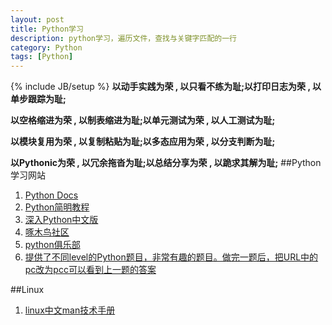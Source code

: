 ```yaml
---
layout: post
title: Python学习
description: python学习，遍历文件，查找与关键字匹配的一行
category: Python
tags: [Python]
---
```

{% include JB/setup %}
**以动手实践为荣 , 以只看不练为耻;以打印日志为荣 , 以单步跟踪为耻;**

**以空格缩进为荣 , 以制表缩进为耻;以单元测试为荣 , 以人工测试为耻;**


**以模块复用为荣 , 以复制粘贴为耻;以多态应用为荣 , 以分支判断为耻;**

**以Pythonic为荣 , 以冗余拖沓为耻;以总结分享为荣 , 以跪求其解为耻;**
##Python学习网站
1. [Python Docs](http://docs.python.org)
2. [Python简明教程](http://sebug.net/paper/python/)
3. [深入Python中文版](http://woodpecker.org.cn/diveintopython/index.html)
4. [啄木鸟社区](http://wiki.woodpecker.org.cn/moin/)
5. [python俱乐部](http://www.pythonclub.org/)
6. [提供了不同level的Python题目，非常有趣的题目。做完一题后，把URL中的pc改为pcc可以看到上一题的答案](http://www.pythonchallenge.com/)

##Linux
1. [linux中文man技术手册](http://os.51cto.com/linuxman)